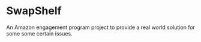 # SwapShelf
An Amazon engagement program project to provide a real world solution for some some certain issues.
